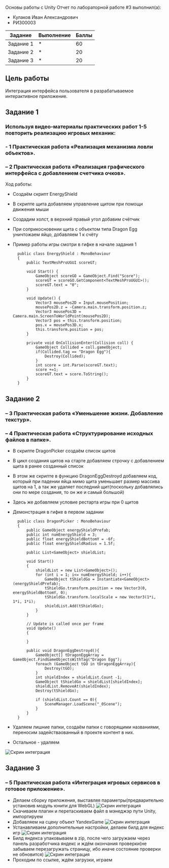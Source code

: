 Основы работы с Unity
Отчет по лабораторной работе #3 выполнил(а):
- Кулаков Иван Александрович
- РИ300003

| Задание | Выполнение | Баллы |
| ------ | ------ | ------ |
| Задание 1 | * |   60 |
| Задание 2 | * |   20 |
| Задание 3 | * |   20 |

## Цель работы
Интеграция интерфейса пользователя в разрабатываемое интерактивное приложение.
## Задание 1
### Используя видео-материалы практических работ 1-5 повторить реализацию игровых механик:
### - 1 Практическая работа «Реализация механизма ловли объектов».
### – 2 Практическая работа «Реализация графического интерфейса с добавлением счетчика очков».
Ход работы:
- Создаём скрипт EnergyShield
- В скрипте щита добавляем управление щитом при помощи движения мыши
- Создадим холст, в верхний правый угол добавим счётчик
- При соприкосновении щита с объектом типа Dragon Egg уничтожаем яйцо, добавляем 1 к счёту
- Пример работы игры смотри в гифке в начале задания 1


        public class EnergyShield : MonoBehaviour
        {
            public TextMeshProUGUI scoreGT;

            void Start() {
                GameObject scoreGO = GameObject.Find("Score");
                scoreGT = scoreGO.GetComponent<TextMeshProUGUI>();
                scoreGT.text = "0";
            }

            void Update() {
                Vector3 mousePos2D = Input.mousePosition;
                mousePos2D.z = -Camera.main.transform.position.z;
                Vector3 mousePos3D = Camera.main.ScreenToWorldPoint(mousePos2D);
                Vector3 pos = this.transform.position;
                pos.x = mousePos3D.x;
                this.transform.position = pos;
            }

            private void OnCollisionEnter(Collision coll) {
                GameObject Collided = coll.gameObject;
                if(Collided.tag == "Dragon Egg"){
                    Destroy(Collided);
                }
                int score = int.Parse(scoreGT.text);
                score +=1;
                scoreGT.text = score.ToString();
            }
        }


## Задание 2
### – 3 Практическая работа «Уменьшение жизни. Добавление текстур».
### – 4 Практическая работа «Структурирование исходных файлов в папке».
- В скрипте DragonPicker создаём список щитов
- В цикл создания щитов на старте добавляем строчку с добавлением щита в ранее созданный список
- В этом же скрипте в функцию DragonEggDestroyd добавляем код, который при падении яйца мимо щита уменьшает размер массива щитов на 1, а так же удаляет последний щит(поскольку добавлялись они по мере создания, то он же и самый большой)
- Здесь же добавляем условие рестарта игры при 0 щитов
- Демонстрация в гифке в первом задании


        public class DragonPicker : MonoBehaviour
        {
            public GameObject energyShieldPrefab;
            public int numEnergyShield = 3;
            public float energyShieldBottomY = -6f;
            public float energyShieldRadius = 1.5f;

            public List<GameObject> shieldList;

            void Start()
            {
                shieldList = new List<GameObject>();
                for (int i = 1; i<= numEnergyShield; i++){
                    GameObject tShieldGo = Instantiate<GameObject>(energyShieldPrefab);
                    tShieldGo.transform.position = new Vector3(0, energyShieldBottomY, 0);
                    tShieldGo.transform.localScale = new Vector3(1*i, 1*i, 1*i);
                    shieldList.Add(tShieldGo);
                }
            }

            // Update is called once per frame
            void Update()
            {

            }

            public void DragonEggDestroyd(){
                GameObject[] tDragonEggArray = GameObject.FindGameObjectsWithTag("Dragon Egg");
                foreach (GameObject tGO in tDragonEggArray){
                    Destroy(tGO);
                }
                int shieldIndex = shieldList.Count -1;
                GameObject tShieldGo = shieldList[shieldIndex];
                shieldList.RemoveAt(shieldIndex);
                Destroy(tShieldGo);

                if (shieldList.Count == 0){
                    SceneManager.LoadScene("_0Scene");
                }
            }
        }
        
  
- Удаляем лишние папки, создаём папки с говорящими названиями, переносим задействаованный в проекте контент в них. 
- Остальное - удаляем     

![Скрин интеграция](https://github.com/Snoubort/Game-Sevases-Lab2/blob/main/%D0%A1%D0%BA%D1%80%D0%B8%D0%BD%D1%88%D0%BE%D1%82%D1%8B%20%D0%9B%D0%B0%D0%B1%D0%BE%D1%80%D0%B0%D1%82%D0%BE%D1%80%D0%BD%D0%B0%D1%8F%202/Camera.PNG?raw=true "Интеграция")

## Задание 3
### – 5 Практическая работа «Интеграция игровых сервисов в готовое приложение».
- Делаем сборку приложения, выставляя параметры(предварительно установив модуль юнити для WebGL)
![Скрин интеграция](https://github.com/Snoubort/Game-Sevases-Lab2/blob/main/%D0%A1%D0%BA%D1%80%D0%B8%D0%BD%D1%88%D0%BE%D1%82%D1%8B%20%D0%9B%D0%B0%D0%B1%D0%BE%D1%80%D0%B0%D1%82%D0%BE%D1%80%D0%BD%D0%B0%D1%8F%202/Camera.PNG?raw=true "Интеграция")
- Скачиваем плагин и перетаскиваем файл в мэнеджэр пути Unity, импортируем
- Добавляем на сцену объект YandexGame
![Скрин интеграция](https://github.com/Snoubort/Game-Sevases-Lab2/blob/main/%D0%A1%D0%BA%D1%80%D0%B8%D0%BD%D1%88%D0%BE%D1%82%D1%8B%20%D0%9B%D0%B0%D0%B1%D0%BE%D1%80%D0%B0%D1%82%D0%BE%D1%80%D0%BD%D0%B0%D1%8F%202/Camera.PNG?raw=true "Интеграция")
- Устанавливаем дополнительные настройки, делаем билд для яндекс игр
![Скрин интеграция](https://github.com/Snoubort/Game-Sevases-Lab2/blob/main/%D0%A1%D0%BA%D1%80%D0%B8%D0%BD%D1%88%D0%BE%D1%82%D1%8B%20%D0%9B%D0%B0%D0%B1%D0%BE%D1%80%D0%B0%D1%82%D0%BE%D1%80%D0%BD%D0%B0%D1%8F%202/Camera.PNG?raw=true "Интеграция")
- Билд яндекса упаковываем в zip, после чего загружаем через панель разработчика яндекс и ждём окончания проверки(не забываем перезагружать страницу, ибо иначе состояние проверки не обновится)
![Скрин интеграция](https://github.com/Snoubort/Game-Sevases-Lab2/blob/main/%D0%A1%D0%BA%D1%80%D0%B8%D0%BD%D1%88%D0%BE%D1%82%D1%8B%20%D0%9B%D0%B0%D0%B1%D0%BE%D1%80%D0%B0%D1%82%D0%BE%D1%80%D0%BD%D0%B0%D1%8F%202/Camera.PNG?raw=true "Интеграция")
- Проходим по ссылке, ждём загрузки, играем
